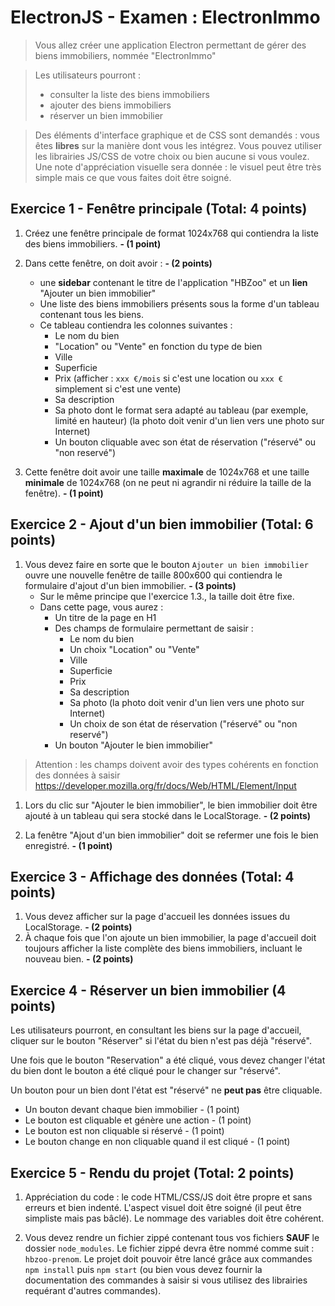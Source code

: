 # ElectronJS - Examen : ElectronImmo

> Vous allez créer une application Electron permettant de gérer des biens immobiliers, nommée "ElectronImmo"

> Les utilisateurs pourront :
> - consulter la liste des biens immobiliers
> - ajouter des biens immobiliers
> - réserver un bien immobilier

> Des éléments d'interface graphique et de CSS sont demandés : vous êtes **libres** sur la manière dont vous les intégrez. Vous pouvez utiliser les librairies JS/CSS de votre choix ou bien aucune si vous voulez. Une note d'appréciation visuelle sera donnée : le visuel peut être très simple mais ce que vous faites doit être soigné.

## Exercice 1 - Fenêtre principale (Total: 4 points)

1. Créez une fenêtre principale de format 1024x768 qui contiendra la liste des biens immobiliers. **- (1 point)**
2. Dans cette fenêtre, on doit avoir : **- (2 points)**
    - une **sidebar** contenant le titre de l'application "HBZoo" et un **lien** "Ajouter un bien immobilier"
    - Une liste des biens immobiliers présents sous la forme d'un tableau contenant tous les biens.
    - Ce tableau contiendra les colonnes suivantes :
      - Le nom du bien
      - "Location" ou "Vente" en fonction du type de bien
      - Ville
      - Superficie
      - Prix (afficher : `xxx €/mois` si c'est une location ou `xxx €` simplement si c'est une vente)
      - Sa description
      - Sa photo dont le format sera adapté au tableau (par exemple, limité en hauteur) (la photo doit venir d'un lien vers une photo sur Internet)
      -  Un bouton cliquable avec son état de réservation ("réservé" ou "non reservé")

3. Cette fenêtre doit avoir une taille **maximale** de 1024x768 et une taille **minimale** de 1024x768 (on ne peut ni agrandir ni réduire la taille de la fenêtre). **- (1 point)**

## Exercice 2 - Ajout d'un bien immobilier (Total: 6 points)

1. Vous devez faire en sorte que le bouton `Ajouter un bien immobilier` ouvre une nouvelle fenêtre de taille 800x600 qui contiendra le formulaire d'ajout d'un bien immobilier. **- (3 points)**
    - Sur le même principe que l'exercice 1.3., la taille doit être fixe.
    - Dans cette page, vous aurez :
      - Un titre de la page en H1
      - Des champs de formulaire permettant de saisir :
        - Le nom du bien
        - Un choix "Location" ou "Vente"
        - Ville
        - Superficie
        - Prix
        - Sa description
        - Sa photo (la photo doit venir d'un lien vers une photo sur Internet)
        - Un choix de son état de réservation ("réservé" ou "non reservé")
      - Un bouton "Ajouter le bien immobilier"

> Attention : les champs doivent avoir des types cohérents en fonction des données à saisir https://developer.mozilla.org/fr/docs/Web/HTML/Element/Input

1. Lors du clic sur "Ajouter le bien immobilier", le bien immobilier doit être ajouté à un tableau qui sera stocké dans le LocalStorage. **- (2 points)**

2. La fenêtre "Ajout d'un bien immobilier" doit se refermer une fois le bien enregistré. **- (1 point)**

## Exercice 3 - Affichage des données (Total: 4 points)

1. Vous devez afficher sur la page d'accueil les données issues du LocalStorage. **- (2 points)**
2. À chaque fois que l'on ajoute un bien immobilier, la page d'accueil doit toujours afficher la liste complète des biens immobiliers, incluant le nouveau bien. **- (2 points)**

## Exercice 4 - Réserver un bien immobilier (4 points)

Les utilisateurs pourront, en consultant les biens sur la page d'accueil, cliquer sur le bouton "Réserver" si l'état du bien n'est pas déjà "réservé".

Une fois que le bouton "Reservation" a été cliqué, vous devez changer l'état du bien dont le bouton a été cliqué pour le changer sur "réservé".

Un bouton pour un bien dont l'état est "réservé" ne **peut pas** être cliquable.

- Un bouton devant chaque bien immobilier - (1 point)
- Le bouton est cliquable et génère une action - (1 point)
- Le bouton est non cliquable si réservé - (1 point)
- Le bouton change en non cliquable quand il est cliqué - (1 point)

## Exercice 5 - Rendu du projet (Total: 2 points)

1. Appréciation du code : le code HTML/CSS/JS doit être propre et sans erreurs et bien indenté. L'aspect visuel doit être soigné (il peut être simpliste mais pas bâclé). Le nommage des variables doit être cohérent.

2. Vous devez rendre un fichier zippé contenant tous vos fichiers **SAUF** le dossier `node_modules`. Le fichier zippé devra être nommé comme suit : `hbzoo-prenom`. Le projet doit pouvoir être lancé grâce aux commandes `npm install` puis `npm start` (ou bien vous devez fournir la documentation des commandes à saisir si vous utilisez des librairies requérant d'autres commandes).